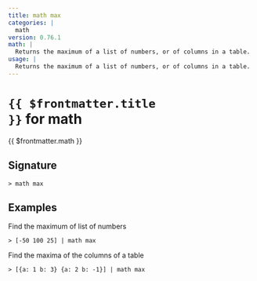```yaml
---
title: math max
categories: |
  math
version: 0.76.1
math: |
  Returns the maximum of a list of numbers, or of columns in a table.
usage: |
  Returns the maximum of a list of numbers, or of columns in a table.
---
```


# <code>{{ $frontmatter.title }}</code> for math

<div class='command-title'>{{ $frontmatter.math }}</div>

## Signature

```> math max ```

## Examples

Find the maximum of list of numbers
```shell
> [-50 100 25] | math max
```

Find the maxima of the columns of a table
```shell
> [{a: 1 b: 3} {a: 2 b: -1}] | math max
```
